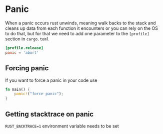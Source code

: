 # Panic

When a panic occurs rust unwinds, meaning walk backs to the stack and cleans up data from each 
function it encounters or you can rely on the OS to do that, but for that we need to add one 
parameter to the `[profile]` section in `cargo.toml`

```toml
[profile.release]
panic = 'abort'
```

## Forcing panic
If you want to force a panic in your code use
```rust
fn main() {
    panic!("force panic");
}
```

## Getting stacktrace on panic
`RUST_BACKTRACE=1` environment variable needs to be set